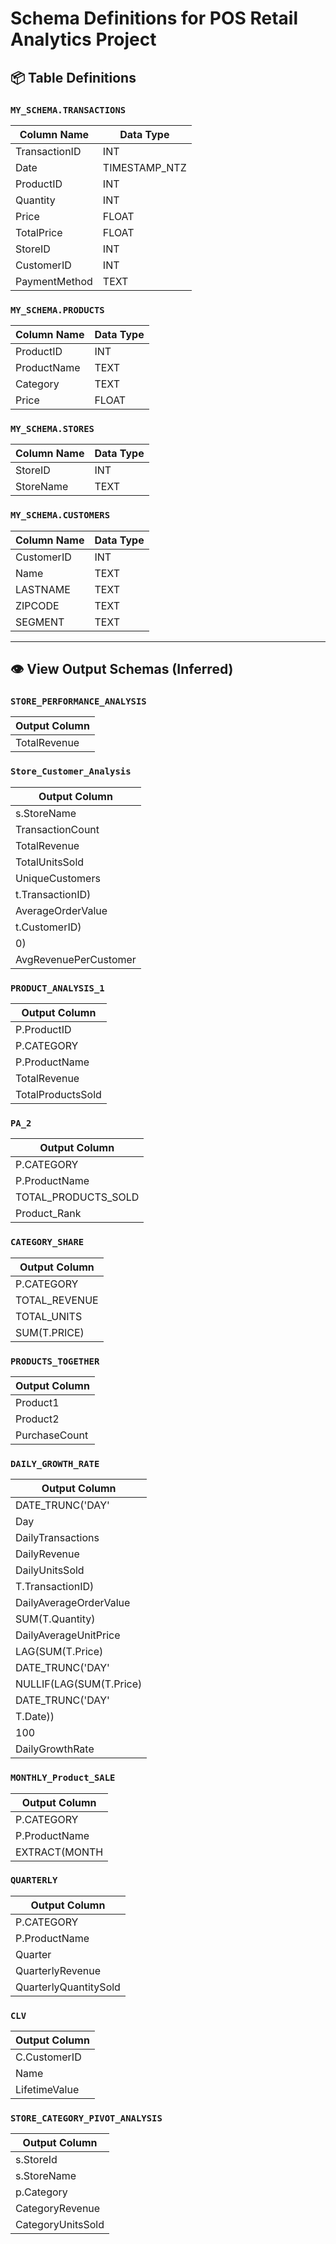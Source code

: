 # Schema Definitions for POS Retail Analytics Project

## 📦 Table Definitions

### `MY_SCHEMA.TRANSACTIONS`
| Column Name | Data Type |
|-------------|-----------|
| TransactionID | INT |
| Date | TIMESTAMP_NTZ |
| ProductID | INT |
| Quantity | INT |
| Price | FLOAT |
| TotalPrice | FLOAT |
| StoreID | INT |
| CustomerID | INT |
| PaymentMethod | TEXT |


### `MY_SCHEMA.PRODUCTS`
| Column Name | Data Type |
|-------------|-----------|
| ProductID | INT |
| ProductName | TEXT |
| Category | TEXT |
| Price | FLOAT |


### `MY_SCHEMA.STORES`
| Column Name | Data Type |
|-------------|-----------|
| StoreID | INT |
| StoreName | TEXT |


### `MY_SCHEMA.CUSTOMERS`
| Column Name | Data Type |
|-------------|-----------|
| CustomerID | INT |
| Name | TEXT |
| LASTNAME | TEXT |
| ZIPCODE | TEXT |
| SEGMENT | TEXT |

---

## 👁️ View Output Schemas (Inferred)

### `STORE_PERFORMANCE_ANALYSIS`
| Output Column |
|----------------|
| TotalRevenue |

### `Store_Customer_Analysis`
| Output Column |
|----------------|
| s.StoreName |
| TransactionCount |
| TotalRevenue |
| TotalUnitsSold |
| UniqueCustomers |
| t.TransactionID) |
| AverageOrderValue |
| t.CustomerID) |
| 0) |
| AvgRevenuePerCustomer |

### `PRODUCT_ANALYSIS_1`
| Output Column |
|----------------|
| P.ProductID |
| P.CATEGORY |
| P.ProductName |
| TotalRevenue |
| TotalProductsSold |

### `PA_2`
| Output Column |
|----------------|
| P.CATEGORY |
| P.ProductName |
| TOTAL_PRODUCTS_SOLD |
| Product_Rank |

### `CATEGORY_SHARE`
| Output Column |
|----------------|
| P.CATEGORY |
| TOTAL_REVENUE |
| TOTAL_UNITS |
| SUM(T.PRICE) |

### `PRODUCTS_TOGETHER`
| Output Column |
|----------------|
| Product1 |
| Product2 |
| PurchaseCount |

### `DAILY_GROWTH_RATE`
| Output Column |
|----------------|
| DATE_TRUNC('DAY' |
| Day |
| DailyTransactions |
| DailyRevenue |
| DailyUnitsSold |
| T.TransactionID) |
| DailyAverageOrderValue |
| SUM(T.Quantity) |
| DailyAverageUnitPrice |
| LAG(SUM(T.Price) |
| DATE_TRUNC('DAY' |
| NULLIF(LAG(SUM(T.Price) |
| DATE_TRUNC('DAY' |
| T.Date)) |
| 100 |
| DailyGrowthRate |

### `MONTHLY_Product_SALE`
| Output Column |
|----------------|
| P.CATEGORY |
| P.ProductName |
| EXTRACT(MONTH |

### `QUARTERLY`
| Output Column |
|----------------|
| P.CATEGORY |
| P.ProductName |
| Quarter |
| QuarterlyRevenue |
| QuarterlyQuantitySold |

### `CLV`
| Output Column |
|----------------|
| C.CustomerID |
| Name |
| LifetimeValue |

### `STORE_CATEGORY_PIVOT_ANALYSIS`
| Output Column |
|----------------|
| s.StoreId |
| s.StoreName |
| p.Category |
| CategoryRevenue |
| CategoryUnitsSold |
